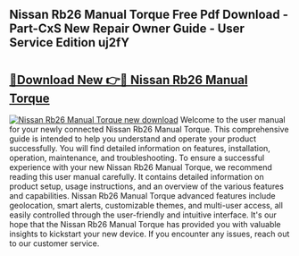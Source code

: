 ## Nissan Rb26 Manual Torque Free Pdf Download - Part-CxS New Repair Owner Guide - User Service Edition uj2fY

# <h2><a href="http://bc9519.oget.top/?id=Nissan+Rb26+Manual+Torque">🔗Download New 👉🔴 Nissan Rb26 Manual Torque</a></h2>

[![Nissan Rb26 Manual Torque new download](https://i.imgur.com/5g1atiW.png)](http://bc9519.oget.top/?id=Nissan+Rb26+Manual+Torque)
Welcome to the user manual for your newly connected Nissan Rb26 Manual Torque. This comprehensive guide is intended to help you understand and operate your product successfully. You will find detailed information on features, installation, operation, maintenance, and troubleshooting. To ensure a successful experience with your new Nissan Rb26 Manual Torque, we recommend reading this user manual carefully. It contains detailed information on product setup, usage instructions, and an overview of the various features and capabilities. Nissan Rb26 Manual Torque advanced features include geolocation, smart alerts, customizable themes, and multi-user access, all easily controlled through the user-friendly and intuitive interface. It's our hope that the Nissan Rb26 Manual Torque has provided you with valuable insights to kickstart your new device. If you encounter any issues, reach out to our customer service.
